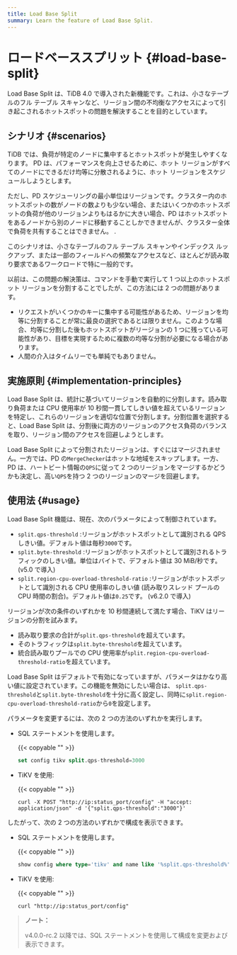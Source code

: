 ```yaml
---
title: Load Base Split
summary: Learn the feature of Load Base Split.
---
```


# ロードベーススプリット {#load-base-split}

Load Base Split は、TiDB 4.0 で導入された新機能です。これは、小さなテーブルのフル テーブル スキャンなど、リージョン間の不均衡なアクセスによって引き起こされるホットスポットの問題を解決することを目的としています。

## シナリオ {#scenarios}

TiDB では、負荷が特定のノードに集中するとホットスポットが発生しやすくなります。 PD は、パフォーマンスを向上させるために、ホット リージョンがすべてのノードにできるだけ均等に分散されるように、ホット リージョンをスケジュールしようとします。

ただし、PD スケジューリングの最小単位はリージョンです。クラスター内のホットスポットの数がノードの数よりも少ない場合、またはいくつかのホットスポットの負荷が他のリージョンよりもはるかに大きい場合、PD はホットスポットをあるノードから別のノードに移動することしかできませんが、クラスター全体で負荷を共有することはできません。 .

このシナリオは、小さなテーブルのフル テーブル スキャンやインデックス ルックアップ、または一部のフィールドへの頻繁なアクセスなど、ほとんどが読み取り要求であるワークロードで特に一般的です。

以前は、この問題の解決策は、コマンドを手動で実行して 1 つ以上のホットスポット リージョンを分割することでしたが、この方法には 2 つの問題があります。

-   リクエストがいくつかのキーに集中する可能性があるため、リージョンを均等に分割することが常に最良の選択であるとは限りません。このような場合、均等に分割した後もホットスポットがリージョンの 1 つに残っている可能性があり、目標を実現するために複数の均等な分割が必要になる場合があります。
-   人間の介入はタイムリーでも単純でもありません。

## 実施原則 {#implementation-principles}

Load Base Split は、統計に基づいてリージョンを自動的に分割します。読み取り負荷または CPU 使用率が 10 秒間一貫してしきい値を超えているリージョンを特定し、これらのリージョンを適切な位置で分割します。分割位置を選択すると、Load Base Split は、分割後に両方のリージョンのアクセス負荷のバランスを取り、リージョン間のアクセスを回避しようとします。

Load Base Split によって分割されたリージョンは、すぐにはマージされません。一方では、PD の`MergeChecker`はホットな地域をスキップします。一方、PD は、ハートビート情報の`QPS`に従って 2 つのリージョンをマージするかどうかも決定し、高い`QPS`を持つ 2 つのリージョンのマージを回避します。

## 使用法 {#usage}

Load Base Split 機能は、現在、次のパラメータによって制御されています。

-   `split.qps-threshold` :リージョンがホットスポットとして識別される QPS しきい値。デフォルト値は毎秒`3000`です。
-   `split.byte-threshold` :リージョンがホットスポットとして識別されるトラフィックのしきい値。単位はバイトで、デフォルト値は 30 MiB/秒です。 (v5.0 で導入)
-   `split.region-cpu-overload-threshold-ratio` :リージョンがホットスポットとして識別される CPU 使用率のしきい値 (読み取りスレッド プールの CPU 時間の割合)。デフォルト値は`0.25`です。 (v6.2.0 で導入)

リージョンが次の条件のいずれかを 10 秒間連続して満たす場合、TiKV はリージョンの分割を試みます。

-   読み取り要求の合計が`split.qps-threshold`を超えています。
-   そのトラフィックは`split.byte-threshold`を超えています。
-   統合読み取りプールでの CPU 使用率が`split.region-cpu-overload-threshold-ratio`を超えています。

Load Base Split はデフォルトで有効になっていますが、パラメータはかなり高い値に設定されています。この機能を無効にしたい場合は、 `split.qps-threshold`と`split.byte-threshold`を十分に高く設定し、同時に`split.region-cpu-overload-threshold-ratio`から`0`を設定します。

パラメータを変更するには、次の 2 つの方法のいずれかを実行します。

-   SQL ステートメントを使用します。

    {{< copyable "" >}}

    ```sql
    set config tikv split.qps-threshold=3000
    ```

-   TiKV を使用:

    {{< copyable "" >}}

    ```shell
    curl -X POST "http://ip:status_port/config" -H "accept: application/json" -d '{"split.qps-threshold":"3000"}'
    ```

したがって、次の 2 つの方法のいずれかで構成を表示できます。

-   SQL ステートメントを使用します。

    {{< copyable "" >}}

    ```sql
    show config where type='tikv' and name like '%split.qps-threshold%'
    ```

-   TiKV を使用:

    {{< copyable "" >}}

    ```shell
    curl "http://ip:status_port/config"
    ```

> **ノート：**
>
> v4.0.0-rc.2 以降では、SQL ステートメントを使用して構成を変更および表示できます。
